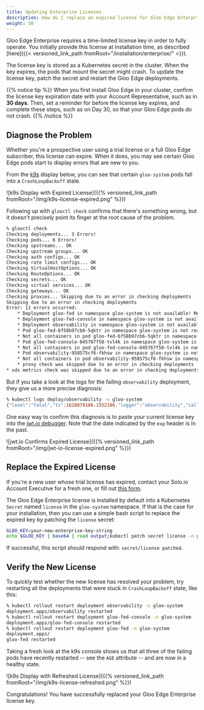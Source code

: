 ```yaml
---
title: Updating Enterprise Licenses
description: How do I replace an expired license for Gloo Edge Enterprise?
weight: 50
---
```


Gloo Edge Enterprise requires a time-limited license key in order to fully operate. You initially provide this license at installation time, as described [here]({{< versioned_link_path fromRoot="/installation/enterprise/" >}}).

The license key is stored as a Kubernetes secret in the cluster. When the key expires, the pods that mount the secret might crash. To update the license key, patch the secret and restart the Gloo Edge deployments.

{{% notice tip %}}
When you first install Gloo Edge in your cluster, confirm the license key expiration date with your Account Representative, such as in **30 days**. Then, set a reminder for before the license key expires, and complete these steps, such as on Day 30, so that your Gloo Edge pods do not crash.
{{% /notice %}}

## Diagnose the Problem

Whether you're a prospective user using a trial license or a full Gloo Edge subscriber, this license can expire. When it does, you may see certain Gloo Edge pods start to display errors that are new to you.

From the [k9s](https://k9scli.io/) display below, you can see that certain `gloo-system` pods fall into a `CrashLoopBackoff` state.

![k9s Display with Expired License]({{% versioned_link_path fromRoot="/img/k9s-license-expired.png" %}})

Following up with `glooctl check` confirms that there's something wrong, but it doesn't precisely point its finger at the root cause of the problem.

```bash
% glooctl check
Checking deployments... 3 Errors!
Checking pods... 6 Errors!
Checking upstreams... OK
Checking upstream groups... OK
Checking auth configs... OK
Checking rate limit configs... OK
Checking VirtualHostOptions... OK
Checking RouteOptions... OK
Checking secrets... OK
Checking virtual services... OK
Checking gateways... OK
Checking proxies... Skipping due to an error in checking deployments
Skipping due to an error in checking deployments
Error: 11 errors occurred:
	* Deployment gloo-fed in namespace gloo-system is not available! Message: Deployment does not have minimum availability.
	* Deployment gloo-fed-console in namespace gloo-system is not available! Message: Deployment does not have minimum availability.
	* Deployment observability in namespace gloo-system is not available! Message: Deployment does not have minimum availability.
	* Pod gloo-fed-6f58b97cb6-5qktr in namespace gloo-system is not ready! Message: containers with unready status: [gloo-fed]
	* Not all containers in pod gloo-fed-6f58b97cb6-5qktr in namespace gloo-system are ready! Message: containers with unready status: [gloo-fed]
	* Pod gloo-fed-console-845767f58-tvl4k in namespace gloo-system is not ready! Message: containers with unready status: [apiserver]
	* Not all containers in pod gloo-fed-console-845767f58-tvl4k in namespace gloo-system are ready! Message: containers with unready status: [apiserver]
	* Pod observability-958575cf6-fkhsw in namespace gloo-system is not ready! Message: containers with unready status: [observability]
	* Not all containers in pod observability-958575cf6-fkhsw in namespace gloo-system are ready! Message: containers with unready status: [observability]
	* proxy check was skipped due to an error in checking deployments
* xds metrics check was skipped due to an error in checking deployments
```

But if you take a look at the logs for the failing `observability` deployment, they give us a more precise diagnosis:

```bash
% kubectl logs deploy/observability -n gloo-system
{"level":"fatal","ts":1628879186.1552186,"logger":"observability","caller":"cmd/main.go:24","msg":"License is invalid or expired, crashing - license expired","version":"1.8.0","stacktrace":"main.main\n\t/workspace/solo-projects/projects/observability/cmd/main.go:24\nruntime.main\n\t/usr/local/go/src/runtime/proc.go:225"}
```

One easy way to confirm this diagnosis is to paste your current license key into the [jwt.io debugger](http://jwt.io). Note that the date indicated by the `exp` header is in the past.

![jwt.io Confirms Expired License]({{% versioned_link_path fromRoot="/img/jwt-io-license-expired.png" %}})

## Replace the Expired License

If you're a new user whose trial license has expired, contact your Solo.io Account Executive for a fresh one, or fill out [this form](https://lp.solo.io/request-trial).

The Gloo Edge Enterprise license is installed by default into a Kubernetes `Secret` named `license` in the `gloo-system` namespace. If that is the case for your installation, then you can use a simple bash script to replace the expired key by patching the `license` secret:

```bash
GLOO_KEY=your-new-enterprise-key-string
echo $GLOO_KEY | base64 | read output;kubectl patch secret license -n gloo-system -p="{\"data\":{\"license-key\": \"$output\"}}" -v=1
```

If successful, this script should respond with: `secret/license patched`.

## Verify the New License

To quickly test whether the new license has resolved your problem, try restarting all the deployments that were stuck in `CrashLoopBackoff` state, like this:

```bash
% kubectl rollout restart deployment observability -n gloo-system
deployment.apps/observability restarted
% kubectl rollout restart deployment gloo-fed-console -n gloo-system
deployment.apps/gloo-fed-console restarted
% kubectl rollout restart deployment gloo-fed -n gloo-system
deployment.apps/
gloo-fed restarted
```

Taking a fresh look at the k9s console shows us that all three of the failing pods have recently restarted -- see the `AGE` attribute -- and are now in a healthy state.

![k9s Display with Refreshed License]({{% versioned_link_path fromRoot="/img/k9s-license-refreshed.png" %}})

Congratulations! You have successfully replaced your Gloo Edge Enterprise license key.
